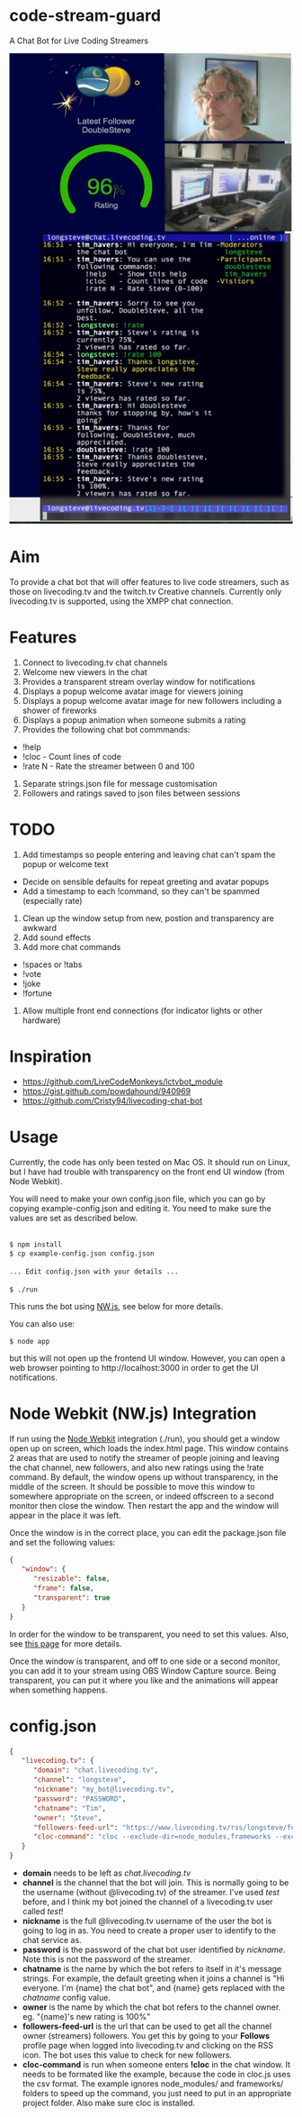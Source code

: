 # code-stream-guard

A Chat Bot for Live Coding Streamers

![Screenshot Example](https://github.com/longsteve/code-stream-guard/raw/master/assets/example.png "Screenshot Example")

# Aim

To provide a chat bot that will offer features to live code streamers, such
as those on livecoding.tv and the twitch.tv Creative channels.  Currently only
livecoding.tv is supported, using the XMPP chat connection.

# Features

1. Connect to livecoding.tv chat channels
1. Welcome new viewers in the chat
1. Provides a transparent stream overlay window for notifications
1. Displays a popup welcome avatar image for viewers joining
1. Displays a popup welcome avatar image for new followers including a shower of fireworks
1. Displays a popup animation when someone submits a rating
1. Provides the following chat bot commmands:
  * !help
  * !cloc - Count lines of code
  * !rate N - Rate the streamer between 0 and 100
1. Separate strings.json file for message customisation
1. Followers and ratings saved to json files between sessions

# TODO

1. Add timestamps so people entering and leaving chat can't spam the popup or welcome text
  * Decide on sensible defaults for repeat greeting and avatar popups
  * Add a timestamp to each !command, so they can't be spammed (especially rate)
1. Clean up the window setup from new, postion and transparency are awkward
1. Add sound effects
1. Add more chat commands
 * !spaces or !tabs
 * !vote
 * !joke
 * !fortune
1. Allow multiple front end connections (for indicator lights or other hardware)

# Inspiration

- https://github.com/LiveCodeMonkeys/lctvbot_module
- https://gist.github.com/powdahound/940969
- https://github.com/Cristy94/livecoding-chat-bot

# Usage

Currently, the code has only been tested on Mac OS.  It should run on Linux, but
I have had trouble with transparency on the front end UI window (from Node Webkit).

You will need to make your own config.json file, which you can go by copying
example-config.json and editing it.  You need to make sure the values are set
as described below.

```

$ npm install
$ cp example-config.json config.json

... Edit config.json with your details ...

$ ./run
```

This runs the bot using [NW.js](https://nwjs.io/ "NW.js Homepage"), see below for more details.

You can also use:

```
$ node app
```
but this will not open up the frontend UI window.  However, you can open a web browser pointing
to http://localhost:3000 in order to get the UI notifications.

# Node Webkit (NW.js) Integration

If run using the [Node Webkit](https://nwjs.io/ "NW.js Homepage") integration (./run), you should
get a window open up on screen, which loads the index.html page.  This window contains 2 areas
that are used to notify the streamer of people joining and leaving the chat channel, new
followers, and also new ratings using the !rate command.  By default, the window opens up without
transparency, in the middle of the screen.  It should be possible to move this window to somewhere
appropriate on the screen, or indeed offscreen to a second monitor then close the window.  Then
restart the app and the window will appear in the place it was left.

Once the window is in the correct place, you can edit the package.json file and set the
following values:

``` json
{
   "window": {
      "resizable": false,
      "frame": false,
      "transparent": true
   }
}
```

In order for the window to be transparent, you need to set this values.  Also, see
[this page](https://github.com/nwjs/nw.js/wiki/Transparency) for more details.

Once the window is transparent, and off to one side or a second monitor, you can
add it to your stream using OBS Window Capture source.  Being transparent, you
can put it where you like and the animations will appear when something happens.

# config.json

``` json
{
   "livecoding.tv": {
      "domain": "chat.livecoding.tv",
      "channel": "longsteve",
      "nickname": "my_bot@livecoding.tv",
      "password": "PASSWORD",
      "chatname": "Tim",
      "owner": "Steve",
      "followers-feed-url": "https://www.livecoding.tv/rss/longsteve/followers/?key=FEEDKEY",
      "cloc-command": "cloc --exclude-dir=node_modules,frameworks --exclude-lang=CMake --progress-rate=0 --csv --quiet /Users/USERNAME/Projects/PROJECT"
   }
}
```
* **domain** needs to be left as *chat.livecoding.tv*
* **channel** is the channel that the bot will join. This is normally going to be the username (without @livecoding.tv) of the streamer. I've used *test* before, and I think my bot joined the channel of a livecoding.tv user called *test*!
* **nickname** is the full @livecoding.tv username of the user the bot is going to log in as.  You need to create a proper user to identify to the chat service as.
* **password** is the password of the chat bot user identified by *nickname*.  Note this is not the password of the streamer.
* **chatname** is the name by which the bot refers to itself in it's message strings. For example, the default greeting when it joins a channel is "Hi everyone. I'm {name} the chat bot", and {name} gets replaced with the *chatname* config value.
* **owner** is the name by which the chat bot refers to the channel owner.  eg. "{name}'s new rating is 100%"
* **followers-feed-url** is the url that can be used to get all the channel owner (streamers) followers. You get this by going to your **Follows** profile page when logged into livecoding.tv and clicking on the RSS icon.  The bot uses this value to check for new followers.
* **cloc-command** is run when someone enters **!cloc** in the chat window.  It needs to be formated like the example, because the code in cloc.js uses the csv format.    The example ignores node_modules/ and frameworks/ folders to speed up the command, you just need to put in an appropriate project folder.  Also make sure cloc is installed.
